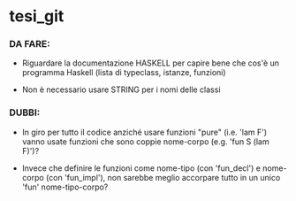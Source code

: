 # tesi_git



### DA FARE:

- Riguardare la documentazione HASKELL per capire bene che cos'è un programma Haskell (lista di typeclass, istanze, funzioni)

- Non è necessario usare STRING per i nomi delle classi



### DUBBI:

- In giro per tutto il codice anziché usare funzioni "pure" (i.e. 'lam F') vanno usate funzioni che sono coppie nome-corpo (e.g. 'fun S (lam F)')?

- Invece che definire le funzioni come nome-tipo (con 'fun_decl') e nome-corpo (con 'fun_impl'), non sarebbe meglio accorpare tutto in un unico 'fun' nome-tipo-corpo?
